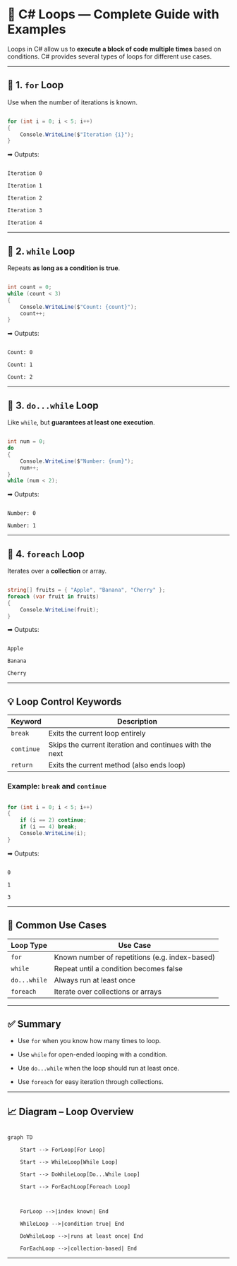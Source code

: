 # 🔁 C# Loops — Complete Guide with Examples



Loops in C# allow us to **execute a block of code multiple times** based on conditions. C# provides several types of loops for different use cases.



---



## 🔹 1. `for` Loop



Use when the number of iterations is known.



```csharp

for (int i = 0; i < 5; i++)
{
    Console.WriteLine($"Iteration {i}");
}

```



➡ Outputs:

```

Iteration 0

Iteration 1

Iteration 2

Iteration 3

Iteration 4

```



---



## 🔹 2. `while` Loop



Repeats **as long as a condition is true**.



```csharp

int count = 0;
while (count < 3)
{
    Console.WriteLine($"Count: {count}");
    count++;
}

```



➡ Outputs:

```

Count: 0

Count: 1

Count: 2

```



---



## 🔹 3. `do...while` Loop



Like `while`, but **guarantees at least one execution**.



```csharp

int num = 0;
do
{
    Console.WriteLine($"Number: {num}");
    num++;
}
while (num < 2);

```



➡ Outputs:

```

Number: 0

Number: 1

```



---



## 🔹 4. `foreach` Loop



Iterates over a **collection** or array.



```csharp

string[] fruits = { "Apple", "Banana", "Cherry" };
foreach (var fruit in fruits)
{
    Console.WriteLine(fruit);
}

```



➡ Outputs:

```

Apple

Banana

Cherry

```



---



## 💡 Loop Control Keywords



| Keyword     | Description |
| ----------- | ----------- |
| `break`     | Exits the current loop entirely |
| `continue`  | Skips the current iteration and continues with the next |
| `return`    | Exits the current method (also ends loop) |



### Example: `break` and `continue`



```csharp

for (int i = 0; i < 5; i++)
{
    if (i == 2) continue;
    if (i == 4) break;
    Console.WriteLine(i);
}

```



➡ Outputs:

```

0

1

3

```



---



## 📌 Common Use Cases



| Loop Type     | Use Case |
| --------------- | ---------- |
| `for`| Known number of repetitions (e.g. index-based)  |
| `while` | Repeat until a condition becomes false |
| `do...while`| Always run at least once |
| `foreach`| Iterate over collections or arrays |



---



## ✅ Summary



- Use `for` when you know how many times to loop.

- Use `while` for open-ended looping with a condition.

- Use `do...while` when the loop should run at least once.

- Use `foreach` for easy iteration through collections.



---



## 📈 Diagram – Loop Overview



```mermaid

graph TD

    Start --> ForLoop[For Loop]

    Start --> WhileLoop[While Loop]

    Start --> DoWhileLoop[Do...While Loop]

    Start --> ForEachLoop[Foreach Loop]

    

    ForLoop -->|index known| End

    WhileLoop -->|condition true| End

    DoWhileLoop -->|runs at least once| End

    ForEachLoop -->|collection-based| End

```



---
